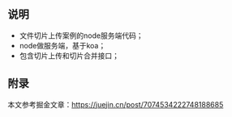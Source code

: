 ## 说明
- 文件切片上传案例的node服务端代码；
- node做服务端，基于koa；
- 包含切片上传和切片合并接口；

## 附录
本文参考掘金文章：https://juejin.cn/post/7074534222748188685
